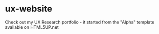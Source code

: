 # ux-website
Check out my UX Research portfolio - it started from the "Alpha" template available on HTML5UP.net
